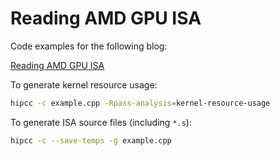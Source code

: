 # Reading AMD GPU ISA

Code examples for the following blog:

[Reading AMD GPU ISA](https://rocm.blogs.amd.com/software-tools-optimization/amdgcn-isa/README.html)


To generate kernel resource usage:

```bash
hipcc -c example.cpp -Rpass-analysis=kernel-resource-usage
```

To generate ISA source files (including `*.s`):

```bash
hipcc -c --save-temps -g example.cpp
```
